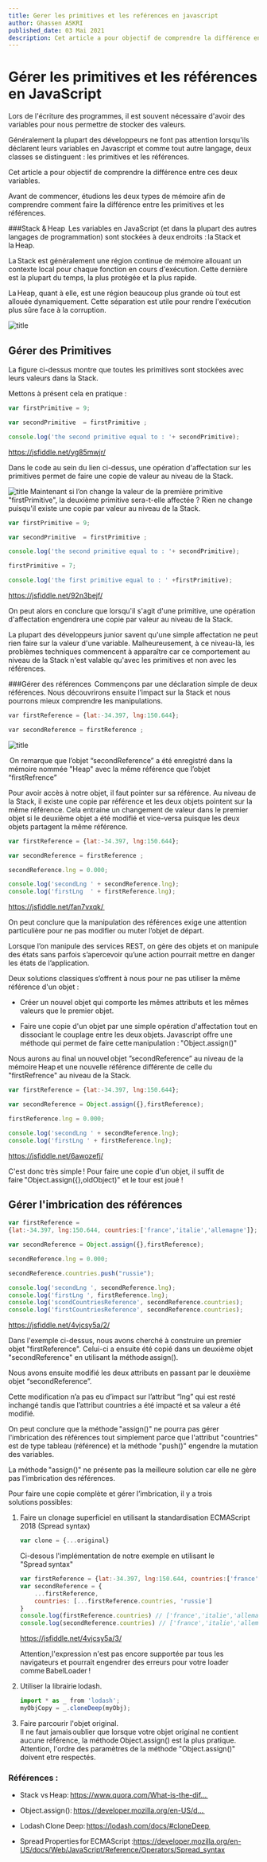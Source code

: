```yaml
---
title: Gerer les primitives et les reférences en javascript
author: Ghassen ASKRI
published_date: 03 Mai 2021
description: Cet article a pour objectif de comprendre la différence entre ces deux variables en javascript
---
```

# Gérer les primitives et les références en JavaScript 

Lors de l'écriture des programmes, il est souvent nécessaire d'avoir des variables pour nous permettre de stocker des valeurs.  

Généralement la plupart des développeurs ne font pas attention lorsqu'ils déclarent leurs variables en Javascript et comme tout autre langage, deux classes se distinguent : les primitives et les références. 

Cet article a pour objectif de comprendre la différence entre ces deux variables.  

Avant de commencer, étudions les deux types de mémoire afin de comprendre comment faire la différence entre les primitives et les références.

###Stack & Heap 
Les variables en JavaScript (et dans la plupart des autres langages de programmation) sont stockées à deux endroits : la Stack et la Heap.  

La Stack est généralement une région continue de mémoire allouant un contexte local pour chaque fonction en cours d'exécution. Cette dernière est la plupart du temps, la plus protégée et la plus rapide. 

La Heap, quant à elle, est une région beaucoup plus grande où tout est allouée dynamiquement. Cette séparation est utile pour rendre l'exécution plus sûre face à la corruption.  

![title](images/pic-01.png)

## Gérer des Primitives  

La figure ci-dessus montre que toutes les primitives sont stockées avec leurs valeurs dans la Stack.  

Mettons à présent cela en pratique : 
```javascript
var firstPrimitive = 9;

var secondPrimitive  = firstPrimitive ;

console.log('the second primitive equal to : '+ secondPrimitive);
```
https://jsfiddle.net/yg85mwjr/ 

Dans le code au sein du lien ci-dessus, une opération d'affectation sur les primitives permet de faire une copie de valeur au niveau de la Stack.

![title](images/pic-02.png)
Maintenant si l’on change la valeur de la première primitive "firstPrimitive", la deuxième primitive sera-t-elle affectée ? Rien ne change puisqu'il existe une copie par valeur au niveau de la Stack.  

```javascript
var firstPrimitive = 9;

var secondPrimitive  = firstPrimitive ; 

console.log('the second primitive equal to : '+ secondPrimitive);

firstPrimitive = 7;

console.log('the first primitive equal to : ' +firstPrimitive);
```

https://jsfiddle.net/92n3bejf/

On peut alors en conclure que lorsqu'il s'agit d'une primitive, une opération d'affectation engendrera une copie par valeur au niveau de la Stack.  

La plupart des développeurs junior savent qu'une simple affectation ne peut rien faire sur la valeur d'une variable. Malheureusement, à ce niveau-là, les problèmes techniques commencent à apparaître car ce comportement au niveau de la Stack n'est valable qu'avec les primitives et non avec les références.

###Gérer des références  
Commençons par une déclaration simple de deux références. Nous découvrirons ensuite l’impact sur la Stack et nous pourrons mieux comprendre les manipulations.  

```javascript
var firstReference = {lat:-34.397, lng:150.644};  

var secondReference = firstReference ;  
```
![title](images/pic-03.png)

 On remarque que l’objet “secondReference” a été enregistré dans la mémoire nommée "Heap" avec la même référence que l’objet “firstRefrence” 

Pour avoir accès à notre objet, il faut pointer sur sa référence. Au niveau de la Stack, il existe une copie par référence et les deux objets pointent sur la même référence. Cela entraine un changement de valeur dans le premier objet si le deuxième objet a été modifié et vice-versa puisque les deux objets partagent la même référence.  
```javascript
var firstReference = {lat:-34.397, lng:150.644};

var secondReference = firstReference ; 

secondReference.lng = 0.000;

console.log('secondLng ' + secondReference.lng);
console.log('firstLng  ' + firstReference.lng);
```
https://jsfiddle.net/fan7vxqk/  

On peut conclure que la manipulation des références exige une attention particulière pour ne pas modifier ou muter l’objet de départ.  

Lorsque l’on manipule des services REST, on gère des objets et on manipule des états sans parfois s’apercevoir qu’une action pourrait mettre en danger les états de l’application. 

 

Deux solutions classiques s’offrent à nous pour ne pas utiliser la même référence d'un objet :  

- Créer un nouvel objet qui comporte les mêmes attributs et les mêmes valeurs que le premier objet.  

- Faire une copie d'un objet par une simple opération d'affectation tout en dissociant le couplage entre les deux objets. Javascript offre une méthode qui permet de faire cette manipulation : "Object.assign()" 

Nous aurons au final un nouvel objet ”secondReference”  au niveau de la mémoire Heap et une nouvelle référence différente de celle du "firstRefrence" au niveau de la Stack.  

```javascript
var firstReference = {lat:-34.397, lng:150.644};

var secondReference = Object.assign({},firstReference); 

firstReference.lng = 0.000;

console.log('secondLng ' + secondReference.lng);
console.log('firstLng ' + firstReference.lng);
```
https://jsfiddle.net/6awozefj/

C'est donc très simple ! Pour faire une copie d'un objet, il suffit de faire "Object.assign({},oldObject)" et le tour est joué !   

## Gérer l'imbrication des références 
```javascript
var firstReference = 
{lat:-34.397, lng:150.644, countries:['france','italie','allemagne']};

var secondReference = Object.assign({},firstReference); 

secondReference.lng = 0.000;

secondReference.countries.push("russie");

console.log('secondLng ', secondReference.lng);
console.log('firstLng ', firstReference.lng);
console.log('scondCountriesReference', secondReference.countries); 
console.log('firstCountriesReference', secondReference.countries); 
``` 
https://jsfiddle.net/4vjcsy5a/2/

Dans l'exemple ci-dessus, nous avons cherché à construire un premier objet "firstReference". Celui-ci a ensuite été copié dans un deuxième objet "secondReference" en utilisant la méthode assign(). 

Nous avons ensuite modifié les deux attributs en passant par le deuxième objet “secondReference”.  

Cette modification n’a pas eu d’impact sur l’attribut “lng” qui est resté inchangé tandis que l’attribut countries a été impacté et sa valeur a été modifié. 

On peut conclure que la méthode "assign()" ne pourra pas gérer l'imbrication des références tout simplement parce que l'attribut "countries" est de type tableau (référence) et la méthode "push()" engendre la mutation des variables.  

La méthode "assign()" ne présente pas la meilleure solution car elle ne gère pas l'imbrication des références.


Pour faire une copie complète et gérer l’imbrication, il y a trois solutions possibles:  

1. Faire un clonage superficiel en utilisant la standardisation ECMAScript 2018 (Spread syntax)

    ```javascript
    var clone = {...original}
    ```
    Ci-desous l'implémentation de notre exemple en utilisant le "Spread syntax"
    ```javascript
    var firstReference = {lat:-34.397, lng:150.644, countries:['france','italie','allemagne']}
    var secondReference = {
        ...firstReference,
        countries: [...firstReference.countries, 'russie']
    }
    console.log(firstReference.countries) // ['france','italie','allemagne']
    console.log(secondReference.countries) // ['france','italie','allemagne', 'russie']
    ```

    https://jsfiddle.net/4vjcsy5a/3/

    Attention,l'expression n'est pas encore supportée par tous les navigateurs et pourrait engendrer des erreurs pour votre loader comme BabelLoader ! 

2. Utiliser la librairie lodash.
    ```javascript
    import * as _ from 'lodash'; 
    myObjCopy = _.cloneDeep(myObj);  
    ```

3. Faire parcourir l'objet original.</br>
    Il ne faut jamais oublier que lorsque votre objet original ne contient aucune référence, la méthode Object.assign() est la plus pratique.</br>
    Attention, l'ordre des paramètres de la méthode "Object.assign()" doivent etre respectés.

### Références :
- Stack vs Heap: https://www.quora.com/What-is-the-dif...  

- Object.assign(): https://developer.mozilla.org/en-US/d...  

- Lodash Clone Deep: https://lodash.com/docs/#cloneDeep  

- Spread Properties for ECMAScript :https://developer.mozilla.org/en-US/docs/Web/JavaScript/Reference/Operators/Spread_syntax


